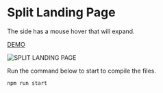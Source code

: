 # Split Landing Page

The side has a mouse hover that will expand.

[DEMO](https://kind-haibt-e52583.netlify.app/)

![SPLIT LANDING PAGE](https://res.cloudinary.com/coffmanjrp-dev/image/upload/v1642986895/coffmanjrp.io/split_landing_page_bad7c9868f.png)

Run the command below to start to compile the files.

```
npm run start
```
